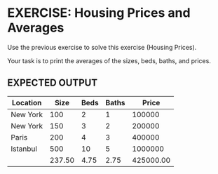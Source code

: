# EXERCISE: Housing Prices and Averages

 Use the previous exercise to solve this exercise (Housing Prices).

 Your task is to print the averages of the sizes, beds, baths, and prices.


## EXPECTED OUTPUT

| Location  |  Size   |   Beds   |  Baths  |  Price     | 
| --------- | ------  | -------- | ------- | --------   |
| New York  |  100    |    2     |    1    |  100000    | 
| New York  |  150    |    3     |    2    |  200000    | 
| Paris     |  200    |    4     |    3    |  400000    | 
| Istanbul  |  500    |    10    |    5    |  1000000   | 
|   |  237.50 |  4.75    |  2.75   |  425000.00 | 
